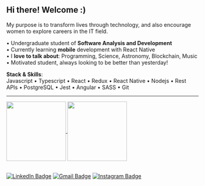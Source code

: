 ## Hi there! Welcome :)

My purpose is to transform lives through technology, and also encourage women to explore careers in the IT field.

• Undergraduate student of **Software Analysis and Development**
<br/>• Currently learning **mobile** development with React Native
<br/>• I **love to talk about**: Programming, Science, Astronomy, Blockchain, Music
<br/>• Motivated student, always looking to be better than yesterday!

**Stack & Skills**:</br>
Javascript • Typescript • React • Redux • React Native • Nodejs • Rest APIs • PostgreSQL • Jest • Angular • SASS • Git

---

<a href="https://github.com/cunhasbia/github-readme-stats">
  <img height="156" align="center" src="https://github-readme-stats.vercel.app/api?username=cunhasbia&count_private=true&show_icons=true&custom_title=Bianca's%20Github%20Stats&hide=issues&theme=vision-friendly-dark" />
</a>
<a href="https://github.com/cunhasbia/github-readme-stats">
   <img height="156" align="center" src="https://github-readme-stats.vercel.app/api/top-langs/?username=cunhasbia&layout=compact&theme=vision-friendly-dark&langs_count=6)" />
</a>

</br>[![LinkedIn Badge](https://img.shields.io/badge/LinkedIn-informational?style=flat&logo=linkedin&logoColor=white&color=0D76A8&link=https://linkedin.com/in/biancascunha)](https://linkedin.com/in/biancascunha)
[![Gmail Badge](https://img.shields.io/badge/Gmail-D14836?style=flat&logo=gmail&logoColor=white&link=mailto:biancunha@gmail.com)](mailto:biancunha@gmail.com)
[![Instagram Badge](https://img.shields.io/badge/Instagram-E4405F?style=flat&logo=instagram&logoColor=white&link=https://instagram.com/cunhasbia)](https://instagram.com/cunhasbia)
